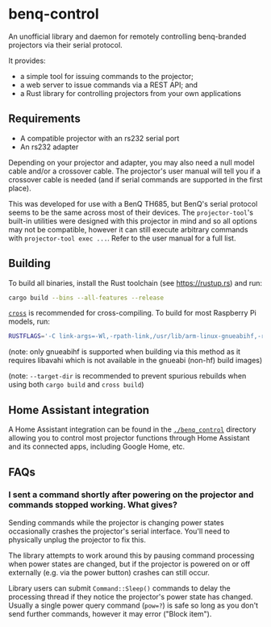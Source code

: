 # benq-control

An unofficial library and daemon for remotely controlling benq-branded
projectors via their serial protocol.

It provides:
 * a simple tool for issuing commands to the projector;
 * a web server to issue commands via a REST API; and
 * a Rust library for controlling projectors from your own applications

## Requirements

 * A compatible projector with an rs232 serial port
 * An rs232 adapter

Depending on your projector and adapter, you may also need a null model cable
and/or a crossover cable. The projector's user manual will tell you if
a crossover cable is needed (and if serial commands are supported in the first
place).

This was developed for use with a BenQ TH685, but BenQ's serial protocol seems
to be the same across most of their devices. The `projector-tool`'s built-in
utilities were designed with this projector in mind and so all options may not
be compatible, however it can still execute arbitrary commands with
`projector-tool exec ...`. Refer to the user manual for a full list.

## Building

To build all binaries, install the Rust toolchain (see https://rustup.rs) and
run:

```bash
cargo build --bins --all-features --release
```

[`cross`] is recommended for cross-compiling. To build for most Raspberry Pi
models, run:
```bash
RUSTFLAGS='-C link-args=-Wl,-rpath-link,/usr/lib/arm-linux-gnueabihf,-rpath-link,/lib/arm-linux-gnueabihf/' cross build --target-dir $(pwd)/target-cross --target=arm-unknown-linux-gnueabihf --all-features --bins --release
```

(note: only gnueabihf is supported when building via this method as it requires
libavahi which is not available in the gnueabi (non-hf) build images)

(note: `--target-dir` is recommended to prevent spurious rebuilds when using
both `cargo build` and `cross build`)

[`cross`]: https://github.com/rust-embedded/cross

## Home Assistant integration

A Home Assistant integration can be found in the
[`./benq_control`](./benq_control) directory allowing you to control most
projector functions through Home Assistant and its connected apps, including
Google Home, etc.

## FAQs

### I sent a command shortly after powering on the projector and commands stopped working. What gives?

Sending commands while the projector is changing power states occasionally
crashes the projector's serial interface. You'll need to physically unplug the
projector to fix this.

The library attempts to work around this by pausing command processing when
power states are changed, but if the projector is powered on or off externally
(e.g. via the power button) crashes can still occur.

Library users can submit `Command::Sleep()` commands to delay the processing
thread if they notice the projector's power state has changed. Usually a single
power query command (`pow=?`) is safe so long as you don't send further
commands, however it may error ("Block item").
